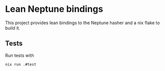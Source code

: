# Lean Neptune bindings

This project provides lean bindings to the Neptune hasher and a nix flake to build it.

## Tests

Run tests with

```
nix run .#test
```
